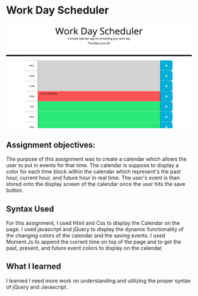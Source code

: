 # Work Day Scheduler

![](images/image.png)

## Assignment objectives:

The purpose of this assignment was  to create  a calendar  which allows the user to put in events for that time. The calendar is suppose to display a color for each time block within the calendar which represent's the    past hour, current hour, and future hour in real time. The user's event is then stored onto the display screen of the calendar once the user hits the save button. 

## Syntax Used
For this assignment, I used Html and Css to display the Calendar  on the page. I used javascript and jQuery to display the dynamic functionality of the changing colors of the calendar and the saving events. I used Moment.Js to append the current time on top of the page and to get the past, present, and future event colors to display on the calendar.



## What I learned

I learned I need more work on understanding  and utilizing the proper syntax of jQuery and  Javascript.
